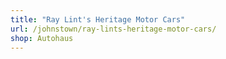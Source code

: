 ```yaml
---
title: "Ray Lint's Heritage Motor Cars"
url: /johnstown/ray-lints-heritage-motor-cars/
shop: Autohaus
---
```

